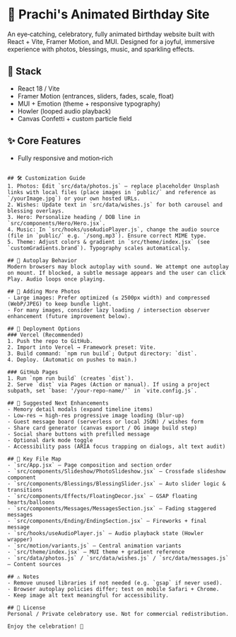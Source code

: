# 🎉 Prachi's Animated Birthday Site

An eye‑catching, celebratory, fully animated birthday website built with React + Vite, Framer Motion, and MUI. Designed for a joyful, immersive experience with photos, blessings, music, and sparkling effects.

## 🧩 Stack
- React 18 / Vite
- Framer Motion (entrances, sliders, fades, scale, float)
- MUI + Emotion (theme + responsive typography)
- Howler (looped audio playback)
- Canvas Confetti + custom particle field

## ✨ Core Features
- Fully responsive and motion‑rich

```

## 🛠 Customization Guide
1. Photos: Edit `src/data/photos.js` – replace placeholder Unsplash links with local files (place images in `public/` and reference as `/yourImage.jpg`) or your own hosted URLs.
2. Wishes: Update text in `src/data/wishes.js` for both carousel and blessing overlays.
3. Hero: Personalize heading / DOB line in `src/components/Hero/Hero.jsx`.
4. Music: In `src/hooks/useAudioPlayer.js`, change the audio source (file in `public/` e.g. `/song.mp3`). Ensure correct MIME type.
5. Theme: Adjust colors & gradient in `src/theme/index.jsx` (see `customGradients.brand`). Typography scales automatically.

## 🎵 Autoplay Behavior
Modern browsers may block autoplay with sound. We attempt one autoplay on mount. If blocked, a subtle message appears and the user can click Play. Audio loops once playing.

## 🌈 Adding More Photos
- Large images: Prefer optimized (≤ 2500px width) and compressed (WebP/JPEG) to keep bundle light.
- For many images, consider lazy loading / intersection observer enhancement (future improvement below).

## 🚀 Deployment Options
### Vercel (Recommended)
1. Push the repo to GitHub.
2. Import into Vercel → Framework preset: Vite.
3. Build command: `npm run build`; Output directory: `dist`.
4. Deploy. (Automatic on pushes to main.)

### GitHub Pages
1. Run `npm run build` (creates `dist`).
2. Serve `dist` via Pages (Action or manual). If using a project subpath, set `base: '/your-repo-name/'` in `vite.config.js`.

## 🔧 Suggested Next Enhancements
- Memory detail modals (expand timeline items)
- Low‑res → high‑res progressive image loading (blur-up)
- Guest message board (serverless or local JSON) / wishes form
- Share card generator (canvas export / OG image build step)
- Social share buttons with prefilled message
- Optional dark mode toggle
- Accessibility pass (ARIA focus trapping on dialogs, alt text audit)

## 📁 Key File Map
- `src/App.jsx` – Page composition and section order
- `src/components/Slideshow/PhotoSlideshow.jsx` – Crossfade slideshow component
- `src/components/Blessings/BlessingSlider.jsx` – Auto slider logic & transitions
- `src/components/Effects/FloatingDecor.jsx` – GSAP floating hearts/balloons
- `src/components/Messages/MessagesSection.jsx` – Fading staggered messages
- `src/components/Ending/EndingSection.jsx` – Fireworks + final message
- `src/hooks/useAudioPlayer.js` – Audio playback state (Howler wrapper)
- `src/motion/variants.js` – Central animation variants
- `src/theme/index.jsx` – MUI theme + gradient reference
- `src/data/photos.js` / `src/data/wishes.js` / `src/data/messages.js` – Content sources

## ⚠️ Notes
- Remove unused libraries if not needed (e.g. `gsap` if never used).
- Browser autoplay policies differ; test on mobile Safari + Chrome.
- Keep image alt text meaningful for accessibility.

## 📄 License
Personal / Private celebratory use. Not for commercial redistribution.

Enjoy the celebration! 🎂
